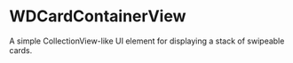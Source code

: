 # WDCardContainerView

A simple CollectionView-like UI element for displaying a stack of swipeable cards. 
